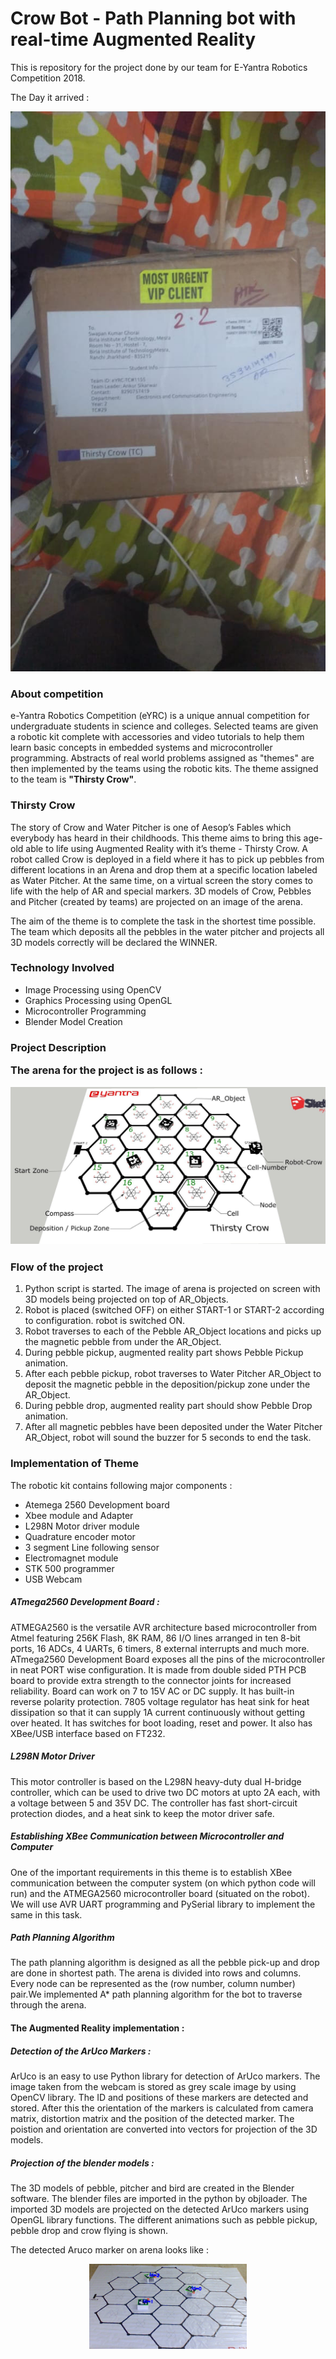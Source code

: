 # Crow Bot - Path Planning bot with real-time Augmented Reality

This is repository for the project done by our team for E-Yantra Robotics Competition 2018.

<p>The Day it arrived :</p> 
<p align="center">
 <img src = "courier.jpg">
</p>
<h3>About competition</h3>
<p>e-Yantra Robotics Competition (eYRC) is a unique annual competition for undergraduate students in science and colleges. Selected teams are given a robotic kit complete with accessories and video tutorials to help them learn basic concepts in embedded systems and microcontroller programming. Abstracts of real world problems assigned as "themes" are then implemented by the teams using the robotic kits. The theme assigned to the team is <b>"Thirsty Crow"</b>. </p>


<h3>Thirsty Crow</h3>
<p>The story of Crow and Water Pitcher is one of Aesop’s Fables which everybody has heard in their childhoods. This theme aims to bring this age-old able to life using Augmented Reality with it’s theme - Thirsty Crow. A robot called Crow is deployed in a field where it has to pick up pebbles from different locations in an Arena and drop them at a specific location labeled as Water Pitcher. At the same time, on a virtual screen the story comes to life with the help of AR and special markers. 3D models of Crow, Pebbles and Pitcher (created by teams) are projected on an image of the arena.
 
<p>The aim of the theme is to complete the task in the shortest time possible. The team which deposits all the pebbles in the water pitcher and projects all 3D models correctly will be declared the WINNER.</p>
<h3>Technology Involved</h3>
<ul>
  <li>Image Processing using OpenCV</li>
  <li>Graphics Processing using OpenGL</li>
  <li>Microcontroller Programming</li>
  <li>Blender Model Creation</li>
</ul>

<h3>Project Description</p>
<p>The arena for the project is as follows :</p> 
<p align="center">
 <img src = "arena.jpg">
</p>

<h3>Flow of the project</h3>
<ol>
  <li>  Python script is started. The image of arena is projected on screen with 3D models being projected on top of AR_Objects.</li>
  <li>Robot is placed (switched OFF) on either START-1 or START-2 according to configuration. robot is switched ON.</li>
  <li>Robot traverses to each of the Pebble AR_Object locations and picks up the magnetic pebble from under the AR_Object.</li>
  <li>During pebble pickup, augmented reality part shows Pebble Pickup animation.</li>
  <li>After each pebble pickup, robot traverses to Water Pitcher AR_Object to deposit the magnetic pebble in the    deposition/pickup zone under the AR_Object.</li>
  <li>During pebble drop, augmented reality part should show Pebble Drop animation.</li>
  <li>After all magnetic pebbles have been deposited under the Water Pitcher AR_Object, robot will sound the buzzer for 5 seconds to end the task.</li>
 </ol>
 
 <h3>Implementation of Theme</h3>
 <p>The robotic kit contains following major components : </p>
 <ul>
 <li>Atemega 2560 Development board</li>
 <li>Xbee module and Adapter</li>
 <li>L298N Motor driver module</li>
 <li>Quadrature encoder motor</li>
 <li>3 segment Line following sensor</li>
 <li>Electromagnet module</li>
 <li>STK 500 programmer</li>
 <li>USB Webcam</li>
 </ul>
 
<h5>ATmega2560 Development Board : </h5>
<p>ATMEGA2560 is the versatile AVR architecture based microcontroller from Atmel featuring 256K Flash, 8K RAM, 86 I/O lines arranged in ten 8-bit ports, 16 ADCs, 4 UARTs, 6 timers, 8 external interrupts and much more. ATmega2560 Development Board exposes all the pins of the microcontroller in neat PORT wise configuration. It is made from double sided PTH PCB board to provide extra strength to the connector joints for increased reliability. Board can work on 7 to 15V AC or DC supply. It has
built-in reverse polarity protection. 7805 voltage regulator has heat sink for heat dissipation so that it can supply 1A current continuously without getting over heated. It has switches for boot loading, reset and power. It also has XBee/USB interface
based on FT232.</p>

<h5>L298N Motor Driver</h5>
<p>This motor controller is based on the L298N heavy-duty dual H-bridge controller,
which can be used to drive two DC motors at upto 2A each, with a voltage between 5
and 35V DC. The controller has fast short-circuit protection diodes, and a heat sink to
keep the motor driver safe.</p>

<h5>Establishing XBee Communication between Microcontroller and Computer</h5>
<p>One of the important requirements in this theme is to establish XBee communication between the computer system (on which python code will run) and the ATMEGA2560 microcontroller board (situated on the robot). We will use AVR UART programming and PySerial library to implement the same in this task.</p>
<h5>Path Planning Algorithm</h5>
<p>The path planning algorithm is designed as all the pebble pick-up and drop are done in shortest path. The arena is divided into rows and columns. Every node can be represented as the (row number, column number) pair.We implemented A* path planning algorithm for the bot to traverse through the arena.
</p>

<h4>The Augmented Reality implementation :</h4>
<h5>Detection of the ArUco Markers :</h4>
<p>ArUco is an easy to use Python library for detection of ArUco markers. The image taken from the webcam is stored as grey scale image by using OpenCV library. The ID and positions of these markers are detected and stored. After this the orientation of the markers is calculated from camera matrix, distortion matrix and the position of the detected marker. The poistion and orientation are converted into vectors for projection of the 3D models.</p>
<h5>Projection of the blender models :</h5>
<p>The 3D models of pebble, pitcher and bird are created in the Blender software. The blender files are imported in the python by objloader. The imported 3D models are projected on the detected ArUco markers using OpenGL library functions. The different animations such as pebble pickup, pebble drop and crow flying is shown.</h5>
<p>The detected Aruco marker on arena looks like : </p>
<p align="center">
 <img src = "detecting_aruco.png" width = "50%" height = "40%">
</p>








